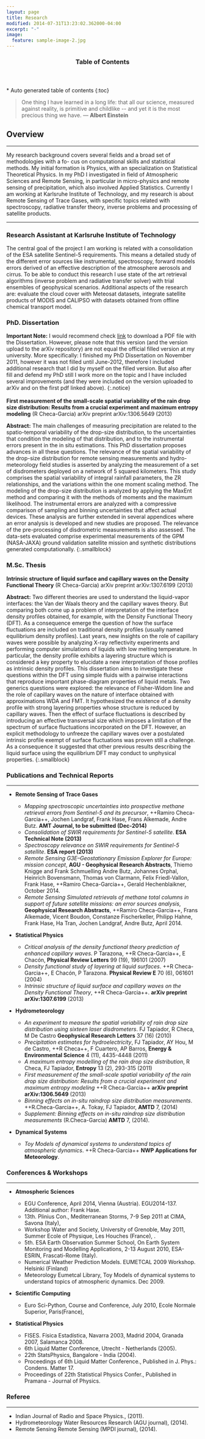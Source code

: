 ```yaml
---
layout: page
title: Research
modified: 2014-07-31T13:23:02.362000-04:00
excerpt: "-"
image:
  feature: sample-image-2.jpg
---
```


<section id="table-of-contents" class="toc">
  <header>
    <h3>Table of Contents</h3>
  </header>
<div id="drawer" markdown="1">
*  Auto generated table of contents
{:toc}
</div>
</section><!-- /#table-of-contents -->


> One thing I have learned in a long life: that all our science, measured against reality, is primitive and childlike -- and yet it is the most precious thing we have. ― **Albert Einstein**

## Overview
---

My research background covers several fields and a broad set of methodologies with a fo-
cus on computational skills and statistical methods. My initial formation is Physics, with
an specialization on Statistical Theoretical Physics. In my PhD I investigated
in field of Atmospheric Sciences and Remote Sensing, in particular in micro-physics
and remote sensing of precipitation, which also involved Applied Statistics.
Currently I am working at Karlsruhe Institute of Technology, and my research is about
Remote Sensing of Trace Gases, with specific topics related with spectroscopy, radiative
transfer theory, inverse problems and processing of satellite products.


[comment]: <> (My research background cover several fields and a broad set of methodologies both theoretical and experimental, with a strong focus on computational tools. My initial formation is Physics with an specialization on Theoretical Physics. This side was developed during my M.Sc. in Condensed Matter which was related with Statistical Physics in a theoretical field of Theory of Liquids. However my interest has been moved to the field of Atmospheric Sciences and Remote Sensing. Therefore the main scope of my PhD was related with Micro-physics of rainfall and remote sensing of precipitation, which also involves Applied Statistics. Actually I am working at the field of Remote Sensing of Trace Gases, this improves my knowledge on radiative transfer theory, inverse problem,satellite product, and spectroscopy)


---

### Research Assistant at Karlsruhe Institute of Technology

The central goal of the project I am working is related with a consolidation of the ESA satellite Sentinel-5 requirements. This means a detailed study of the different error sources like instrumental, spectroscopy, forward models errors derived of an effective description of the atmosphere aerosols and cirrus. To be able to conduct this research I use state of the art retrieval algorithms (inverse problem and radiative transfer solver) with trial ensembles of geophysical scenarios. Additional aspects of the research are: evaluate the cloud cover with Meteosat datasets, integrate satellite products of MODIS and CALIPSO with datasets obtained from offline chemical transport model.


### PhD. Dissertation


**Important Note:**  I would recommend check [link](https://spideroak.com/browse/share/checagarcia/phddissertation) to download a PDF file with the Dissertation. However, please note that this version (and the version upload to the arXiv repository) are not equal the official filled version at my university. More specifically: I finished my PhD Dissertation on November 2011, however it was not filled until June-2012, therefore I included additional research that I did by myself on the filled version. But also after fill and defend my PhD still I work more on the topic and I have included several improvements (and they were included on the version uploaded to arXiv and on the first pdf linked above).
{:.notice}
<br><br>
**First measurement of the small-scale spatial variability of the rain drop size distribution: Results from a crucial experiment and maximum entropy modeling** (R Checa-Garcia) arXiv preprint arXiv:1306.5649 (2013)

**Abstract:**
The main challenges of measuring precipitation are related to the spatio-temporal variability of the drop-size distribution, to the uncertainties that condition the modeling of that distribution, and to the instrumental errors present in the in situ estimations. This PhD dissertation proposes advances in all these questions. The relevance of the spatial variability of the drop-size distribution for remote sensing measurements and hydro-meteorology field studies is asserted by analyzing the measurement of a set of disdrometers deployed on a network of 5 squared kilometers. This study comprises the spatial variability of integral rainfall parameters, the ZR relationships, and the variations within the one moment scaling method. The modeling of the drop-size distribution is analyzed by applying the MaxEnt method and comparing it with the methods of moments and the maximum likelihood. The instrumental errors are analyzed with a compressive comparison of sampling and binning uncertainties that affect actual devices. These analysis are further extended in several appendices where an error analysis is developed and new studies are proposed. The relevance of the pre-processing of disdrometric measurements is also assessed. The data-sets evaluated comprise experimental measurements of the GPM (NASA-JAXA) ground validation satellite mission and synthetic distributions generated computationally.
{:.smallblock}

### M.Sc. Thesis

**Intrinsic structure of liquid surface and capillary waves on the Density Functional Theory** (R Checa-Garcia) arXiv preprint arXiv:1307.6199 (2013)

**Abstract:**
Two different theories are used to understand the liquid-vapor interfaces: the Van der Waals theory and the capillary waves theory. But comparing both come up a problem of interpretation of the interface density profiles obtained, for example, with the Density Functional Theory (DFT). As a consequence emerge the question of how the surface fluctuations are included on traditional density profiles (usually named equilibrium density profiles). Last years, new insights on the role of capillary waves were possible by analyzing X-ray reflectivity experiments and performing computer simulations of liquids with low melting temperature. In particular, the density profile exhibits a layering structure which is considered a key property to elucidate a new interpretation of those profiles as intrinsic density profiles. This dissertation aims to investigate these questions within the DFT using simple fluids with a pairwise interactions that reproduce important phase-diagram properties of liquid metals. Two generics questions were explored: the relevance of Fisher-Widom line and the role of capillary waves on the nature of interface obtained with approximations WDA and FMT. It hypothesized the existence of a density profile with strong layering properties whose structure is reduced by capillary waves. Then the effect of surface fluctuations is described by introducing an effective transversal size which imposes a limitation of the spectrum of surface fluctuations incorporated on the DFT. However, an explicit methodology to unfreeze the capillary waves over a postulated intrinsic profile exempt of surface fluctuations was proven still a challenge. As a consequence it suggested that other previous results describing the liquid surface using the equilibrium DFT may conduct to unphysical properties.
{:.smallblock}

### Publications and Technical Reports
---

- **Remote Sensing of Trace Gases**
   - *Mapping spectroscopic uncertainties into prospective methane retrieval errors from Sentinel-5 and its precursor*, ++Ramiro Checa-Garcia++, Jochen Landgraf, Frank Hase, Frans Alkemade, Andre Butz. **AMT Journal, to be submitted (Dec-2014)**
   - *Consolidation of SWIR requirements for Sentinel-5 satellite*. **ESA Technical Note (2013)**
   - *Spectroscopy relevance on SWIR requirements for Sentinel-5 satellite*. **ESA report (2013)**
   - *Remote Sensing G3E–Geostationary Emission Explorer for Europe: mission concept*, **AGU - Geophysical Research Abstracts**, Thiemo Knigge and Frank Schmuelling Andre Butz, Johannes Orphal, Heinrich Bovensmann, Thomas von Clarmann, Felix Friedl-Vallon, Frank Hase, ++Ramiro Checa-Garcia++, Gerald Hechenblaikner, October 2014.
   - *Remote Sensing Simulated retrievals of methane total columns in support of future satellite missions: an error sources analysis*, **Geophysical Research Abstracts**, ++Ramiro Checa-Garcia++, Frans Alkemade, Vicent Boudon, Constanze Fischerkeller, Philipp Hahne, Frank Hase, Ha Tran, Jochen Landgraf, Andre Butz, April 2014.


- **Statistical Physics**
   - *Critical analysis of the density functional theory prediction of enhanced capillary waves*. P Tarazona, ++R Checa-Garcia++, E Chacón, **Physical Review Letters** 99 (19), 196101 (2007)
   - *Density functional study of layering at liquid surfaces*. ++R Checa-Garcia++, E Chacón, P Tarazona. **Physical Review E** 70 (6), 061601 (2004)
   - *Intrinsic structure of liquid surface and capillary waves on the Density Functional Theory*, ++R Checa-Garcia++. **arXiv preprint arXiv:1307.6199** (2013)

- **Hydrometeorology**
   - *An experiment to measure the spatial variability of rain drop size distribution using sixteen laser disdrometers*. FJ Tapiador, R Checa, M De Castro **Geophysical Research Letters** 37 (16) (2010)
   - *Precipitation estimates for hydroelectricity*, FJ Tapiador, AY Hou, M de Castro, ++R Checa++, F Cuartero, AP Barros, **Energy & Environmental Science** 4 (11), 4435-4448 (2011)
   - *A maximum entropy modelling of the rain drop size distribution*, R Checa, FJ Tapiador, **Entropy** 13 (2), 293-315 (2011)
   - *First measurement of the small-scale spatial variability of the rain drop size distribution: Results from a crucial experiment and maximum entropy modeling* ++R Checa-Garcia++ **arXiv preprint arXiv:1306.5649** (2013)
   - *Binning effects on in-situ raindrop size distribution measurements*. ++R.Checa-Garcia++, A. Tokay, FJ Tapiador, **AMTD** 7, (2014)
   - *Supplement: Binning effects on in-situ raindrop size distribution measurements* (R.Checa-Garcia) **AMTD** 7, (2014).


- **Dynamical Systems**

   - *Toy Models of dynamical systems to understand topics of atmospheric dynamics*. ++R Checa-Garcia++ **NWP Applications for Meteorology**.

### Conferences & Workshops
---

- **Atmospheric Sciences**
   - EGU Conference, April 2014, Vienna (Austria). EGU2014-137. Additional author: Frank Hase.
   - 13th. Plinius Con., Mediterranean Storms, 7-9 Sep 2011 at CIMA, Savona (Italy),
   - Workshop Water and Society, University of Grenoble, May 2011, Summer Ecole of Physique, Les Houches (France), .
   - 5th. ESA Earth Observation Summer School, On Earth System Monitoring and Modelling Applications, 2-13 August 2010, ESA-ESRIN, Frascati-Rome (Italy).
   - Numerical Weather Prediction Models. EUMETCAL 2009 Workshop. Helsinki (Finland)
   - Meteorology Eumetcal Library, Toy Models of dynamical systems to understand topics of atmospheric dynamics. Dec 2009.


- **Scientific Computing**
  - Euro Sci-Python, Course and Conference, July 2010, Ecole Normale Superior, Paris(France),


- **Statistical Physics**
  - FISES. Física Estadística, Navarra 2003, Madrid 2004, Granada 2007, Salamanca 2008.
  - 6th Liquid Matter Conference, Utrecht - Netherlands (2005).
  - 22th StatsPhysics, Bangalore - India (2004).
  - Proceedings of 6th Liquid Matter Conference., Published in J. Phys.: Condens. Matter 17.
  - Proceedings of 22th Statistical Physics Confer., Published in Pramana - Journal of Physics.

### Referee
---

- Indian Journal of Radio and Space Physics., (2011).
- Hydrometeorology Water Resources Research (AGU journal), (2014).
- Remote Sensing Remote Sensing (MPDI journal), (2014).
